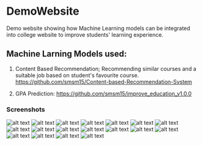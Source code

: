 # DemoWebsite
Demo website showing how Machine Learning models can be integrated into college website to improve students' learning experience.

## Machine Larning Models used:
1. Content Based Recommendation; Recommending similar courses and a suitable job based on student's favourite course.
https://github.com/smsm15/Content-based-Recommendation-System

2. GPA Prediction: https://github.com/smsm15/improve_education_v1.0.0
 
 
### Screenshots

![alt text](./Screenshots/1.png "Homepage")
![alt text](./Screenshots/2.png "Sign in")
![alt text](./Screenshots/3.png "Sign up")
![alt text](./Screenshots/4.png "students Homepage")
![alt text](./Screenshots/5.png "Edit Info")
![alt text](./Screenshots/6.png "Edit Info")
![alt text](./Screenshots/7.png "Edit Info")
![alt text](./Screenshots/8.png "Edit Info")
![alt text](./Screenshots/9.png "New sections appearing")
![alt text](./Screenshots/10.png "Predicting GPA")
![alt text](./Screenshots/11.png "Clicking Join A Course")
![alt text](./Screenshots/12.png "Available courses")
![alt text](./Screenshots/13.png "Clicking View Courses")
![alt text](./Screenshots/14.png "Current Enrolled Courses")
![alt text](./Screenshots/15.png "Course Resources")
![alt text](./Screenshots/16.png "Downloading A Resource")
![alt text](./Screenshots/17.png "Selecting Favourite Course To Get Recommended Courses & Job")
![alt text](./Screenshots/18.png "Our Recommendations")
